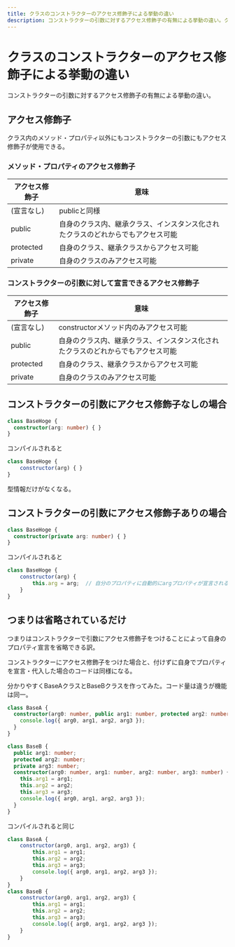 ```yaml
---
title: クラスのコンストラクターのアクセス修飾子による挙動の違い
description: コンストラクターの引数に対するアクセス修飾子の有無による挙動の違い。クラス内のメソッド・プロパティ以外にもコンストラクターの引数にもアクセス修飾子が使用できる。
---
```


# クラスのコンストラクターのアクセス修飾子による挙動の違い

コンストラクターの引数に対するアクセス修飾子の有無による挙動の違い。

## アクセス修飾子

クラス内のメソッド・プロパティ以外にもコンストラクターの引数にもアクセス修飾子が使用できる。

### メソッド・プロパティのアクセス修飾子

|アクセス修飾子|意味|
|---|---|
|(宣言なし)|publicと同様|
|public|自身のクラス内、継承クラス、インスタンス化されたクラスのどれからでもアクセス可能|
|protected|自身のクラス、継承クラスからアクセス可能|
|private|自身のクラスのみアクセス可能|

### コンストラクターの引数に対して宣言できるアクセス修飾子

|アクセス修飾子|意味|
|---|---|
|(宣言なし)|constructorメソッド内のみアクセス可能|
|public|自身のクラス内、継承クラス、インスタンス化されたクラスのどれからでもアクセス可能|
|protected|自身のクラス、継承クラスからアクセス可能|
|private|自身のクラスのみアクセス可能|

## コンストラクターの引数にアクセス修飾子なしの場合

```ts
class BaseHoge {
  constructor(arg: number) { }
}
```

コンパイルされると

```js
class BaseHoge {
    constructor(arg) { }
}
```

型情報だけがなくなる。

## コンストラクターの引数にアクセス修飾子ありの場合

```ts
class BaseHoge {
  constructor(private arg: number) { }
}
```

コンパイルされると

```js
class BaseHoge {
    constructor(arg) {
        this.arg = arg;  // 自分のプロパティに自動的にargプロパティが宣言される
    }
}
```

## つまりは省略されているだけ

つまりはコンストラクターで引数にアクセス修飾子をつけることによって自身のプロパティ宣言を省略できる訳。

コンストラクターにアクセス修飾子をつけた場合と、付けずに自身でプロパティを宣言・代入した場合のコードは同様になる。

分かりやすくBaseAクラスとBaseBクラスを作ってみた。コード量は違うが機能は同一。


```ts
class BaseA {
  constructor(arg0: number, public arg1: number, protected arg2: number, private arg3: number) {
    console.log({ arg0, arg1, arg2, arg3 });
  }
}

class BaseB {
  public arg1: number;
  protected arg2: number;
  private arg3: number;
  constructor(arg0: number, arg1: number, arg2: number, arg3: number) {
    this.arg1 = arg1;
    this.arg2 = arg2;
    this.arg3 = arg3;
    console.log({ arg0, arg1, arg2, arg3 });
  }
}
```

コンパイルされると同じ


```js
class BaseA {
    constructor(arg0, arg1, arg2, arg3) {
        this.arg1 = arg1;
        this.arg2 = arg2;
        this.arg3 = arg3;
        console.log({ arg0, arg1, arg2, arg3 });
    }
}
class BaseB {
    constructor(arg0, arg1, arg2, arg3) {
        this.arg1 = arg1;
        this.arg2 = arg2;
        this.arg3 = arg3;
        console.log({ arg0, arg1, arg2, arg3 });
    }
}
```

